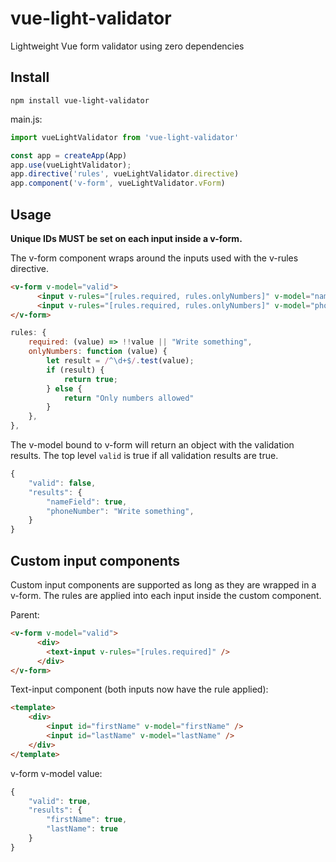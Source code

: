 # vue-light-validator
Lightweight Vue form validator using zero dependencies

## Install
```
npm install vue-light-validator
```

main.js:
```js
import vueLightValidator from 'vue-light-validator'

const app = createApp(App)
app.use(vueLightValidator);
app.directive('rules', vueLightValidator.directive)
app.component('v-form', vueLightValidator.vForm)
```

## Usage
**Unique IDs MUST be set on each input inside a v-form.**

The v-form component wraps around the inputs used with the v-rules directive.
```html
<v-form v-model="valid">
      <input v-rules="[rules.required, rules.onlyNumbers]" v-model="nameField" id="nameField" />
      <input v-rules="[rules.required, rules.onlyNumbers]" v-model="phoneNumber" id="phoneNumber" />
</v-form>
```

```js
rules: {
    required: (value) => !!value || "Write something",
    onlyNumbers: function (value) {
        let result = /^\d+$/.test(value);
        if (result) {
            return true;
        } else {
            return "Only numbers allowed"
        }
    },
},
```

The v-model bound to v-form will return an object with the validation results. The top level `valid` is true if all validation results are true.
```js
{ 
    "valid": false, 
    "results": { 
        "nameField": true, 
        "phoneNumber": "Write something", 
    } 
}
```


## Custom input components
Custom input components are supported as long as they are wrapped in a v-form. The rules are applied into each input inside the custom component.

Parent:
```html
<v-form v-model="valid">
      <div>
        <text-input v-rules="[rules.required]" />
      </div>
</v-form>
```

Text-input component (both inputs now have the rule applied):
```html
<template>
    <div>
        <input id="firstName" v-model="firstName" />
        <input id="lastName" v-model="lastName" />
    </div>
</template>
```

v-form v-model value:
```js
{ 
    "valid": true, 
    "results": { 
        "firstName": true, 
        "lastName": true 
    } 
} 
```